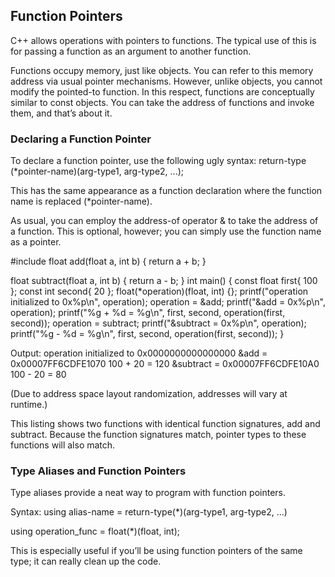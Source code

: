 ## Function Pointers
C++ allows operations with pointers to functions. The typical use of this is for passing a function as an argument to another function.

Functions occupy memory, just like objects. You can refer to this memory address via usual pointer mechanisms. However, unlike objects, you cannot modify the pointed-to function. In this respect, functions are conceptually similar to const objects. You can take the address of functions and invoke them, and that’s about it.



### Declaring a Function Pointer
To declare a function pointer, use the following ugly syntax:
return-type (*pointer-name)(arg-type1, arg-type2, ...);

This has the same appearance as a function declaration where the function name is replaced (*pointer-name).

As usual, you can employ the address-of operator & to take the address of a function. This is optional, however; you can simply use the function name as a pointer.

#include <cstdio>
float add(float a, int b) {
  return a + b;
}

float subtract(float a, int b) {
  return a - b;
}
int main() {
  const float first{ 100 };
  const int second{ 20 };
  float(*operation)(float, int) {};
  printf("operation initialized to 0x%p\n", operation);
  operation = &add;
  printf("&add = 0x%p\n", operation);
  printf("%g + %d = %g\n", first, second, operation(first, second));
  operation = subtract;
  printf("&subtract = 0x%p\n", operation);
  printf("%g - %d = %g\n", first, second, operation(first, second));
}

Output:
operation initialized to 0x0000000000000000
&add = 0x00007FF6CDFE1070
100 + 20 = 120
&subtract = 0x00007FF6CDFE10A0
100 - 20 = 80

(Due to address space layout randomization, addresses will vary at runtime.)

This listing shows two functions with identical function signatures, add and subtract. Because the function signatures match, pointer types to these functions will also match.


### Type Aliases and Function Pointers
Type aliases provide a neat way to program with function pointers.

Syntax:
using alias-name = return-type(*)(arg-type1, arg-type2, ...)


using operation_func = float(*)(float, int);

This is especially useful if you’ll be using function pointers of the same
type; it can really clean up the code.
